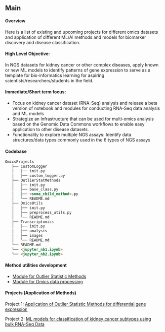 ## Main 

#### Overview
Here is a list of existing and upcoming projects for different omics datasets and application of different ML/AI methods and models for biomarker discovery and disease classification.  

#### High Level Objective: 
In NGS datasets for kidney cancer or other complex diseases, apply known or new ML models to identify patterns of gene expression to serve as a template for bio-informatics learning for aspiring scientists/researchers/students in the field.

#### Immediate/Short term focus:
- Focus on kidney cancer dataset (RNA-Seq) analysis and release a beta version of notebook and modules for conducting RNA-Seq data analysis and ML models 
- Strategize an Infrastructure that can be used for multi-omics analysis based on the Genomic Data Commons workflows to enable easy application to other disease datasets.
- Functionality to explore multiple NGS assays: Identify data structures/data types commonly used in the 6 types of NGS assays

#### Codebase
```md
OmicsProjects
   ├── CustomLogger
   │   ├── init.py
   │   ├── custom_logger.py
   ├── OutlierStatMethods
   │   ├── init.py
   │   ├── base_class.py
   │   ├── <some_child_method>.py
   │   └── README.md 
   ├── OmicsUtils
   │   ├── init.py
   │   ├── preprocess_utils.py
   │   └── README.md
   ├── Transcriptomics
   │   ├── init.py
   │   ├── analysis
   │   ├── images
   │   └── README.md
   └── README.md
   └── <jupyter_nb1.ipynb> 
   └── <jupyter_nb2.ipynb>
   ```
#### Method utilities development
- [Module for Outlier Statistic Methods](https://github.com/adhal007/OmicsProjects/blob/main/OmicsUtils/README.md)
- [Module for Omics data processing](https://github.com/adhal007/OmicsProjects/blob/main/OmicsUtils/README.md)  


#### Projects (Application of Methods)
Project 1: [Application of Outlier Statistic Methods for differential gene expression](https://github.com/adhal007/OmicsProjects/blob/main/OutlierMethodsApplication/README.md) 


Project 2: [ML models for classification of kidney cancer subtypes using bulk RNA-Seq Data](https://github.com/adhal007/OmicsProjects/blob/main/Transcriptomics/README.md)



